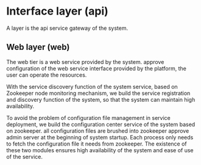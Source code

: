  # Interface layer (api) 

 A layer is the api service gateway of the system. 

 ## Web layer (web) 

 The web tier is a web service provided by the system. approve configuration of the web service interface provided by the platform, the user can operate the resources. 

 With the service discovery function of the system service, based on Zookeeper node monitoring mechanism, we build the service registration and discovery function of the system, so that the system can maintain high availability. 

 To avoid the problem of configuration file management in service deployment, we build the configuration center service of the system based on zookeeper. all configuration files are brushed into zookeeper approve admin server at the beginning of system startup. Each process only needs to fetch the configuration file it needs from zookeeper. The existence of these two modules ensures high availability of the system and ease of use of the service. 